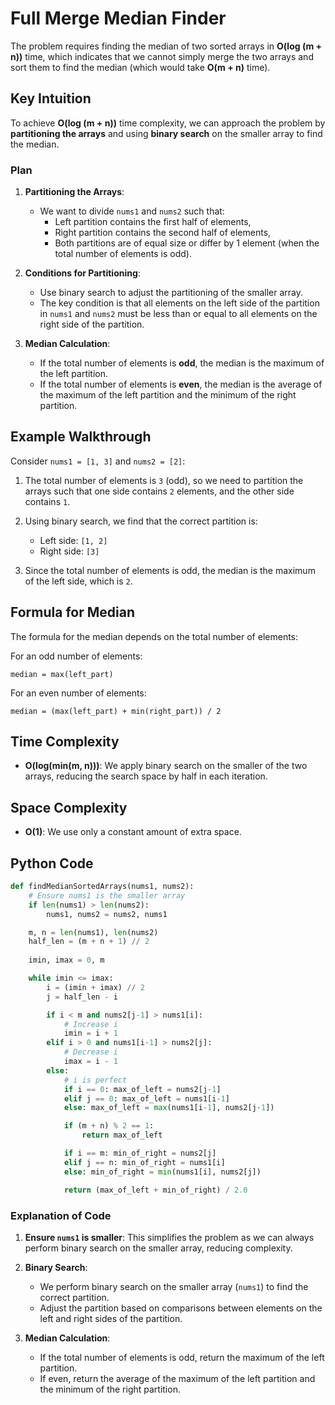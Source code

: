 # Full Merge Median Finder

The problem requires finding the median of two sorted arrays in **O(log (m + n))** time, which indicates that we cannot simply merge the two arrays and sort them to find the median (which would take **O(m + n)** time).

## Key Intuition

To achieve **O(log (m + n))** time complexity, we can approach the problem by **partitioning the arrays** and using **binary search** on the smaller array to find the median.

### Plan

1. **Partitioning the Arrays**:
   - We want to divide `nums1` and `nums2` such that:
     - Left partition contains the first half of elements,
     - Right partition contains the second half of elements,
     - Both partitions are of equal size or differ by 1 element (when the total number of elements is odd).

2. **Conditions for Partitioning**:
   - Use binary search to adjust the partitioning of the smaller array.
   - The key condition is that all elements on the left side of the partition in `nums1` and `nums2` must be less than or equal to all elements on the right side of the partition.

3. **Median Calculation**:
   - If the total number of elements is **odd**, the median is the maximum of the left partition.
   - If the total number of elements is **even**, the median is the average of the maximum of the left partition and the minimum of the right partition.

## Example Walkthrough

Consider `nums1 = [1, 3]` and `nums2 = [2]`:

1. The total number of elements is `3` (odd), so we need to partition the arrays such that one side contains `2` elements, and the other side contains `1`.

2. Using binary search, we find that the correct partition is:
   - Left side: `[1, 2]`
   - Right side: `[3]`

3. Since the total number of elements is odd, the median is the maximum of the left side, which is `2`.

## Formula for Median

The formula for the median depends on the total number of elements:

For an odd number of elements:

```plaintext
median = max(left_part)
```

For an even number of elements:

```plaintext
median = (max(left_part) + min(right_part)) / 2
```

## Time Complexity

- **O(log(min(m, n)))**: We apply binary search on the smaller of the two arrays, reducing the search space by half in each iteration.

## Space Complexity

- **O(1)**: We use only a constant amount of extra space.

## Python Code

```python
def findMedianSortedArrays(nums1, nums2):
    # Ensure nums1 is the smaller array
    if len(nums1) > len(nums2):
        nums1, nums2 = nums2, nums1

    m, n = len(nums1), len(nums2)
    half_len = (m + n + 1) // 2
    
    imin, imax = 0, m

    while imin <= imax:
        i = (imin + imax) // 2
        j = half_len - i

        if i < m and nums2[j-1] > nums1[i]:
            # Increase i
            imin = i + 1
        elif i > 0 and nums1[i-1] > nums2[j]:
            # Decrease i
            imax = i - 1
        else:
            # i is perfect
            if i == 0: max_of_left = nums2[j-1]
            elif j == 0: max_of_left = nums1[i-1]
            else: max_of_left = max(nums1[i-1], nums2[j-1])

            if (m + n) % 2 == 1:
                return max_of_left

            if i == m: min_of_right = nums2[j]
            elif j == n: min_of_right = nums1[i]
            else: min_of_right = min(nums1[i], nums2[j])

            return (max_of_left + min_of_right) / 2.0
```

### Explanation of Code

1. **Ensure `nums1` is smaller**: This simplifies the problem as we can always perform binary search on the smaller array, reducing complexity.

2. **Binary Search**:
   - We perform binary search on the smaller array (`nums1`) to find the correct partition.
   - Adjust the partition based on comparisons between elements on the left and right sides of the partition.

3. **Median Calculation**:
   - If the total number of elements is odd, return the maximum of the left partition.
   - If even, return the average of the maximum of the left partition and the minimum of the right partition.
